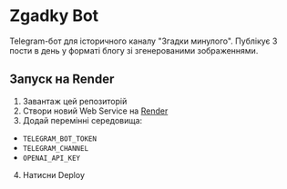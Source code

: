 # Zgadky Bot

Telegram-бот для історичного каналу "Згадки минулого". Публікує 3 пости в день у форматі блогу зі згенерованими зображеннями.

## Запуск на Render
1. Завантаж цей репозиторій
2. Створи новий Web Service на [Render](https://render.com)
3. Додай перемінні середовища:
- `TELEGRAM_BOT_TOKEN`
- `TELEGRAM_CHANNEL`
- `OPENAI_API_KEY`
4. Натисни Deploy